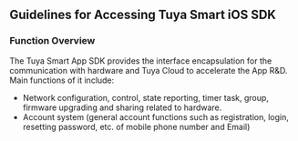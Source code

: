 ## Guidelines for Accessing Tuya Smart iOS SDK

### Function Overview

The Tuya Smart App SDK provides the interface encapsulation for the communication with hardware and Tuya Cloud to accelerate the App R&D. Main functions of it include:

- Network configuration, control, state reporting, timer task, group, firmware upgrading and sharing related to hardware.
- Account system (general account functions such as registration, login, resetting password, etc. of mobile phone number and Email)

